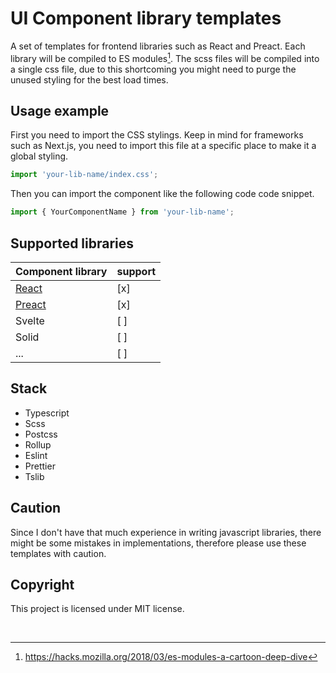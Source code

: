 # UI Component library templates

A set of templates for frontend libraries such as React and Preact.
Each library will be compiled to ES modules[^es_module].
The scss files will be compiled into a single css file, due to this shortcoming you might need to purge the unused styling for the best load times.

## Usage example

First you need to import the CSS stylings. Keep in mind for frameworks such as Next.js, you need to import this file at a specific place to make it a global styling.

```typescript
import 'your-lib-name/index.css';
```

Then you can import the component like the following code code snippet.

```typescript
import { YourComponentName } from 'your-lib-name';
```

## Supported libraries

| **Component library** | **support** |
| --------------------- | ----------- |
| [React](/react)       | [x]         |
| [Preact](/preact)     | [x]         |
| Svelte                | [ ]         |
| Solid                 | [ ]         |
| ...                   | [ ]         |

## Stack

- Typescript
- Scss
- Postcss
- Rollup
- Eslint
- Prettier
- Tslib

## Caution

Since I don't have that much experience in writing javascript libraries, there might be some mistakes in implementations, therefore please use these templates with caution.

## Copyright

This project is licensed under MIT license.

<br>

[^es_module]: https://hacks.mozilla.org/2018/03/es-modules-a-cartoon-deep-dive

